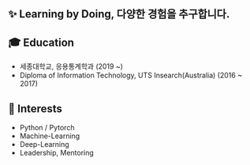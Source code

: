 ## ✨ Learning by Doing, 다양한 경험을 추구합니다.

## 🎓 Education
- 세종대학교, 응용통계학과 (2019 ~)
- Diploma of Information Technology, UTS Insearch(Australia) (2016 ~ 2017)

## 🌱 Interests
- Python / Pytorch
- Machine-Learning
- Deep-Learning
- Leadership, Mentoring
